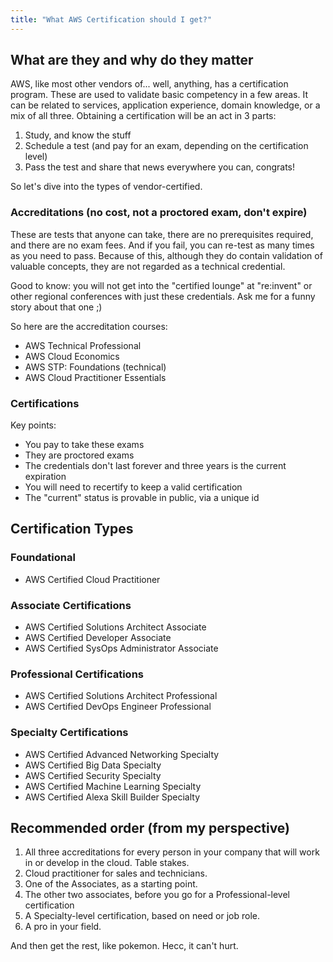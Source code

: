 ```yaml
---
title: "What AWS Certification should I get?"
---
```


## What are they and why do they matter

AWS, like most other vendors of... well, anything, has a certification program. These are used to validate basic competency in a few areas. It can be related to services, application experience, domain knowledge, or a mix of all three. Obtaining a certification will be an act in 3 parts:

1. Study, and know the stuff
1. Schedule a test (and pay for an exam, depending on the certification level)
1. Pass the test and share that news everywhere you can, congrats!

So let's dive into the types of vendor-certified.

### Accreditations (no cost, not a proctored exam, don't expire)

These are tests that anyone can take, there are no prerequisites required, and there are no exam fees. And if you fail, you can re-test as many times as you need to pass. Because of this, although they do contain validation of valuable concepts, they are not regarded as a technical credential.

Good to know: you will not get into the "certified lounge" at "re:invent" or other regional conferences with just these credentials. Ask me for a funny story about that one ;)

So here are the accreditation courses:

- AWS Technical Professional
- AWS Cloud Economics
- AWS STP: Foundations (technical)
- AWS Cloud Practitioner Essentials

### Certifications

Key points:

- You pay to take these exams
- They are proctored exams
- The credentials don't last forever and three years is the current expiration
- You will need to recertify to keep a valid certification
- The "current" status is provable in public, via a unique id

## Certification Types

### Foundational

- AWS Certified Cloud Practitioner

### Associate Certifications

- AWS Certified Solutions Architect Associate
- AWS Certified Developer Associate
- AWS Certified SysOps Administrator Associate

### Professional Certifications

- AWS Certified Solutions Architect Professional
- AWS Certified DevOps Engineer Professional

### Specialty Certifications

- AWS Certified Advanced Networking Specialty
- AWS Certified Big Data Specialty
- AWS Certified Security Specialty
- AWS Certified Machine Learning Specialty
- AWS Certified Alexa Skill Builder Specialty

## Recommended order (from my perspective)

1. All three accreditations for every person in your company that will work in or develop in the cloud. Table stakes.
1. Cloud practitioner for sales and technicians.
1. One of the Associates, as a starting point.
1. The other two associates, before you go for a Professional-level certification
1. A Specialty-level certification, based on need or job role.
1. A pro in your field.

And then get the rest, like pokemon. Hecc, it can't hurt.
